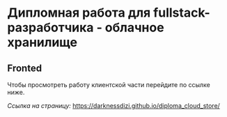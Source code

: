 Дипломная работа для fullstack-разработчика - облачное хранилище
===

## Fronted

Чтобы просмотреть работу клиентской части перейдите по ссылке ниже.

*Ссылка на страницу:* https://darknessdizi.github.io/diploma_cloud_store/
